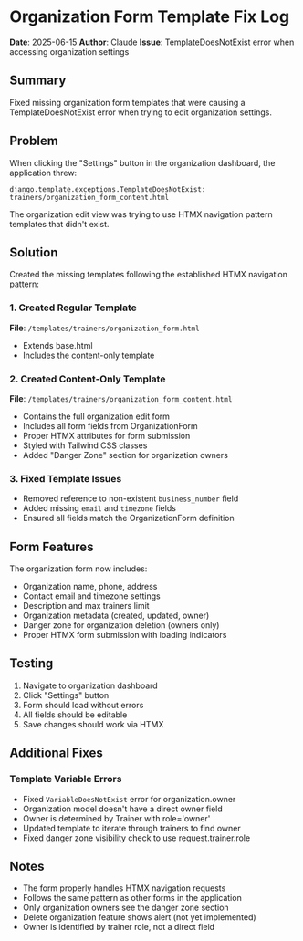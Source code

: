 # Organization Form Template Fix Log

**Date**: 2025-06-15
**Author**: Claude
**Issue**: TemplateDoesNotExist error when accessing organization settings

## Summary

Fixed missing organization form templates that were causing a TemplateDoesNotExist error when trying to edit organization settings.

## Problem

When clicking the "Settings" button in the organization dashboard, the application threw:
```
django.template.exceptions.TemplateDoesNotExist: trainers/organization_form_content.html
```

The organization edit view was trying to use HTMX navigation pattern templates that didn't exist.

## Solution

Created the missing templates following the established HTMX navigation pattern:

### 1. Created Regular Template
**File**: `/templates/trainers/organization_form.html`
- Extends base.html
- Includes the content-only template

### 2. Created Content-Only Template  
**File**: `/templates/trainers/organization_form_content.html`
- Contains the full organization edit form
- Includes all form fields from OrganizationForm
- Proper HTMX attributes for form submission
- Styled with Tailwind CSS classes
- Added "Danger Zone" section for organization owners

### 3. Fixed Template Issues
- Removed reference to non-existent `business_number` field
- Added missing `email` and `timezone` fields
- Ensured all fields match the OrganizationForm definition

## Form Features

The organization form now includes:
- Organization name, phone, address
- Contact email and timezone settings
- Description and max trainers limit
- Organization metadata (created, updated, owner)
- Danger zone for organization deletion (owners only)
- Proper HTMX form submission with loading indicators

## Testing

1. Navigate to organization dashboard
2. Click "Settings" button
3. Form should load without errors
4. All fields should be editable
5. Save changes should work via HTMX

## Additional Fixes

### Template Variable Errors
- Fixed `VariableDoesNotExist` error for organization.owner
- Organization model doesn't have a direct owner field
- Owner is determined by Trainer with role='owner'
- Updated template to iterate through trainers to find owner
- Fixed danger zone visibility check to use request.trainer.role

## Notes

- The form properly handles HTMX navigation requests
- Follows the same pattern as other forms in the application
- Only organization owners see the danger zone section
- Delete organization feature shows alert (not yet implemented)
- Owner is identified by trainer role, not a direct field